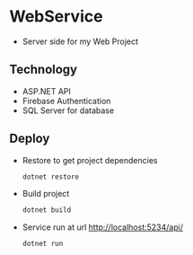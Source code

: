 # WebService
- Server side for my Web Project

## Technology
- ASP.NET API
- Firebase Authentication
- SQL Server for database

## Deploy 
- Restore to get project dependencies
  ```bash
  dotnet restore
  ```
- Build project   
  ```bash
  dotnet build
  ```
- Service run at url <http://localhost:5234/api/>
  ```bash
  dotnet run
  ```

